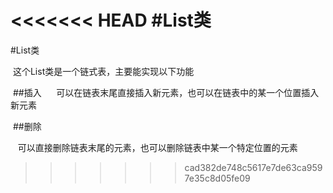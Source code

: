 <<<<<<< HEAD
#List类
=======
#List类

  这个List类是一个链式表，主要能实现以下功能
  
  ##插入
  
    可以在链表末尾直接插入新元素，也可以在链表中的某一个位置插入新元素
    
  ##删除
  
    可以直接删除链表末尾的元素，也可以删除链表中某一个特定位置的元素
>>>>>>> cad382de748c5617e7de63ca9597e35c8d05fe09
